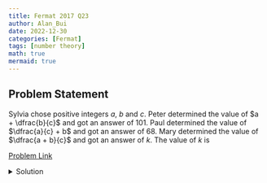 ```yaml
---
title: Fermat 2017 Q23    
author: Alan_Bui    
date: 2022-12-30
categories: [Fermat]
tags: [number theory]
math: true    
mermaid: true  
---
```


## Problem Statement

Sylvia chose positive integers $a$, $b$ and $c$.
Peter determined the value of $a + \dfrac{b}{c}$ and got an answer of 101.
Paul determined the value of $\dfrac{a}{c} + b$ and got an answer of 68.
Mary determined the value of $\dfrac{a + b}{c}$ and got an answer of $k$.
The value of $k$ is

[Problem Link](https://cemc.uwaterloo.ca/contests/past_contests/2017/2017FermatContest.pdf)


<details>
<summary> Solution </summary>

$$a + \dfrac{b}{c} = 101 \implies ac + b = 101c \; \text{(1)}$$

$$\dfrac{a}{c} + b = 68 \implies a + bc = 68c \; \text{(2)}$$

$$\dfrac{a + b}{c} = k \implies a + b = kc$$

$$\text{(1) + (2): }(a + b)(c + 1) = 169c \implies (kc)(c + 1) = 169c \implies k(c+1) = 169$$

$$\text{Since } c \in \mathbb{N} \implies c+1 \in \mathbb{N} \implies k \in \mathbb{N}$$

$$169 = 1 \times 169 \text{ or } 169 = 13 \times 13 \text{ or } 169 = 169 \times 1$$

$$\text{Case 1: let } k = 1, c+1 = 169 \implies c = 168 \implies a + b = 168$$

$$\text{From (1): } a(168) + b = 101(168) \implies 167a + 168 = 101(168) \implies a = \dfrac{100(168)}{167}$$

$$\text{Since } a \in \mathbb{N} \implies a \ne \dfrac{100(168)}{167}$$

$$\text{Case 2: let } k = 13, c+1 = 13 \implies c = 12 \implies a + b = 156$$

$$\text{From (1): } a(12) + b = 101(12) \implies 11a + 156 = 101(12) \implies a = \dfrac{101(12) -156}{11} = 96$$

$$\text{Since } a \in \mathbb{N} \implies a = 96 \text{ is possible}$$

$$\therefore k = 13$$

</details>